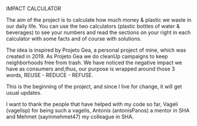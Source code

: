 IMPACT CALCULATOR 

The aim of the project is to calculate how much money & plastic we waste in our daily life. 
You can use the two calculators (plastic bottles of water & beverages) to see your numbers and read the sections on your right in each calculator with some facts and of course with solutions.

The idea is inspired by Projeto Gea, a personal project of mine, which was created in 2019. As Projeto Gea we do cleanUp campaigns to keep neighborhoods free from trash. We have noticed the negative impact we have as consumers and,thus, our purpose is wrapped around those 3 words, REUSE - REDUCE - REFUSE. 

This is the beginning of the project, and since I live for change, it will get usual updates. 

I want to thank the people that have helped with my code so far, Vageli (vagelisp) for being such a vagelis, Antonis (antonisPanos) a mentor in SHA and Mehmet (sayinmehmet47) my colleague in SHA. 
